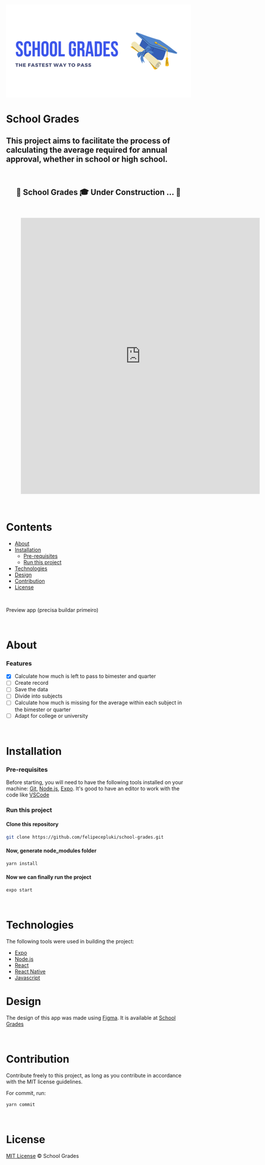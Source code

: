 ![Banner](src/assets/banner.png)

# School Grades
## This project aims to facilitate the process of calculating the average required for annual approval, whether in school or high school.
&nbsp;


## <center> 🚧  School Grades 🎓 Under Construction  ...  🚧
&nbsp;

<figure class="video_container">
<iframe style="border: 1px solid rgba(0, 0, 0, 0.1);" width="650" height="750" src="https://www.figma.com/embed?embed_host=share&url=https%3A%2F%2Fwww.figma.com%2Fproto%2F8nADgFXJaOXiPB14g1Eug9%2Fschoolgrades%3Fnode-id%3D2%253A2%26scaling%3Dscale-down%26page-id%3D0%253A1%26starting-point-node-id%3D2%253A2" allowfullscreen></iframe>
</figure>

&nbsp;

# Contents
<!--ts-->
* [About](#About)
* [Installation](#installation)
  * [Pre-requisites](#pre-requisites) 
  * [Run this project](#run-this-project)
* [Technologies](#technologies)
* [Design](#design)
* [Contribution](#contribution)
* [License](#license)
  <!--te-->
&nbsp;

Preview app (precisa buildar primeiro)

&nbsp;
# About
### Features
- [x] Calculate how much is left to pass to bimester and quarter
- [ ] Create record 
- [ ] Save the data
- [ ] Divide into subjects
- [ ] Calculate how much is missing for the average within each subject in the bimester or quarter
- [ ] Adapt for college or university

&nbsp;
# Installation
### Pre-requisites

Before starting, you will need to have the following tools installed on your machine: [Git](https://git-scm.com), [Node.js](https://nodejs.org/en/), [Expo](https://docs.expo.dev/). It's good to have an editor to work with the code like [VSCode](https://code.visualstudio.com/)

### Run this project 
#### Clone this repository
```bash
git clone https://github.com/felipecepluki/school-grades.git
```
#### Now, generate node_modules folder

```bash
yarn install
```

#### Now we can finally run the project
```bash
expo start
```
&nbsp;

# Technologies
The following tools were used in building the project:
- [Expo](https://docs.expo.dev/)
- [Node.js](https://nodejs.org/en/)
- [React](https://pt-br.reactjs.org/)
- [React Native](https://reactnative.dev/)
- [Javascript](https://developer.mozilla.org/pt-BR/docs/Web/JavaScript)
&nbsp;

# Design
The design of this app was made using [Figma](https://www.figma.com/).
It is available at [School Grades](https://www.figma.com/file/8nADgFXJaOXiPB14g1Eug9/schoolgrades?node-id=0%3A1)

&nbsp;
# Contribution
Contribute freely to this project, as long as you contribute in accordance with the MIT license guidelines.

For commit, run:
```bash
yarn commit
```
&nbsp;

# License
[MIT License](./LICENSE) © School Grades





